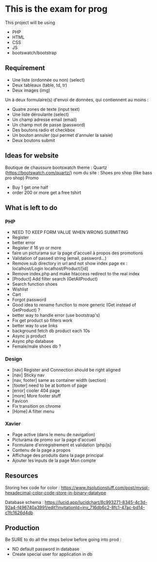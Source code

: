 # This is the exam for prog
This project will be using
- PHP
- HTML
- CSS
- JS
- bootswatch/bootstrap

## Requirement
- Une liste (ordonnée ou non) (select)
- Deux tableaux (table, td, tr)
- Deux images (img)

Un à deux formulaire(s) d'envoi de données, qui contiennent au moins :
- Quatre zones de texte (input text)
- Une liste déroulante (select)
- Un champ adresse email (email)
- Un champ mot de passe (password)
- Des boutons radio et checkbox
- Un bouton annuler (qui permet d'annuler la saisie)
- Deux boutons submit

## Ideas for website
Boutique de chaussure
bootswatch theme : Quartz (https://bootswatch.com/quartz/)
nom du site : Shoes pro shop (like bass pro shop)
Promo
- Buy 1 get one half
- order 200 or more get a free tshirt

## What is left to do 
### PHP
- NEED TO KEEP FORM VALUE WHEN WRONG SUBMITING
- Register
- better error
- Register if 16 yo or more
- faire un picturama sur la page d'accueil à propos des promotions
- Validation of passed string (email, password...)
- Remove sub directory in url and not show index page
ex : localhost/Login
localhost/Product/[id]
- Remove index.php and make htaccess redirect to the real index
- [Product] Add filter search (GetAllProduct)
- Search function shoes
- Wishlist
- Cart
- Forgot password
- Good idea to rename function to more generic (Get instead of GetProduct) ?
- better way to handle error (use bootstrap's)
- Fix get product so filters work
- better way to use links
- background fetch db product each 10s
- Async js product
- Async php database
- Female/male shoes db ?

### Design
- [nav] Register and Connection should be right aligned
- [nav] Sticky nav
- [nav, footer] same as container width (section)
- [footer] need to be at bottom of page
- [error] cooler 404 page
- [more] More footer stuff
- Favicon
- Fix transition on chrome
- [Home] A filter menu


### Xavier
- Page active (dans le menu de navigation)
- Picturama de promo sur la page d'accueil
- Formulaire d'enregistrement et validation (php/js)
- Contenu de la page a propos
- Affichage des produits dans la page principal
- Ajouter les inputs de la page Mon compte



## Resources
Storing hex code for color : https://www.itsolutionstuff.com/post/mysql-hexadecimal-color-code-store-in-binary-datatype

Database schema : https://lucid.app/lucidchart/8c993271-8345-4c3d-92a4-f496740a3991/edit?invitationId=inv_716db6c2-8fc1-47ac-bd14-c1fc1626d4db


## Production
Be SURE to do all the steps below before going into prod :
- NO default password in database
- Create special user for application in db

